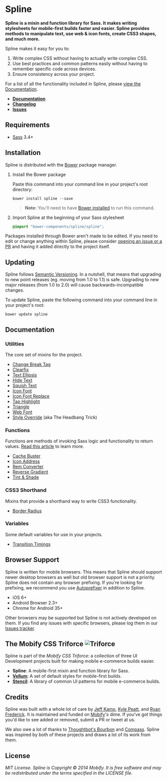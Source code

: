 # Spline

**Spline is a mixin and function library for Sass. It makes writing stylesheets for mobile-first builds faster and easier. Spline provides methods to manipulate text, use web & icon fonts, create CSS3 shapes, and much more.**

Spline makes it easy for you to:

1. Write complex CSS without having to actually write complex CSS.
1. Use best practices and common patterns easily without having to remember specific code across devices.
1. Ensure consistency across your project.

For a list of all the functionality included in Spline, please [view the Documentation](#documentation).

- [**Documentation**](#documentation)
- [**Changelog**](http://github.com/mobify/spline/releases)
- [**Issues**](http://github.com/mobify/spline/issues)

## Requirements

- [Sass](http://sass-lang.com/) 3.4+

## Installation

Spline is distributed with the [Bower](http://bower.io) package manager.

1. Install the Bower package

    Paste this command into your command line in your project's root directory:

    ```
    bower install spline --save
    ```

    > **Note:** You'll need to have [Bower installed](http://bower.io/#install-bower) to run this command.
1. Import Spline at the beginning of your Sass stylesheet

    ```scss
    @import "bower-components/spline/spline";
    ```

Packages installed through Bower aren't made to be edited. If you need to edit or change anything within Spline, please consider [opening an issue or a PR](http://github.com/mobify/spline/issues) and having it added directly to the project itself.

## Updating

Spline follows [Semantic Versioning](http://www.semver.org). In a nutshell, that means that upgrading to new point releases (eg. moving from 1.0 to 1.1) is safe. Upgrading to new major releases (from 1.0 to 2.0) will cause backwards-incompatible changes.

To update Spline, paste the following command into your command line in your project's root:

```
bower update spline
```

## Documentation

### Utilities

The core set of mixins for the project.

- [Change Break Tag](dist/utilities/change-br)
- [Clearfix](dist/utilities/clearfix)
- [Text Ellipsis](dist/utilities/ellipsis)
- [Hide Text](dist/utilities/hide-text)
- [Squish Text](dist/utilities/squish-text)
- [Icon Font](dist/utilities/icon-font)
- [Icon Font Replace](dist/utilities/icon-font-replace)
- [Tap Highlight](dist/utilities/tap-highlight)
- [Triangle](dist/utilities/triangle)
- [Web Font](dist/utilities/web-font)
- [Style Override](dist/utilities/style-override) (aka The Headbang Trick)

### Functions

Functions are methods of invoking Sass logic and functionality to return values. [Read this article](http://thesassway.com/advanced/pure-sass-functions) to learn more.

- [Cache Buster](dist/functions/cache-buster)
- [Icon Address](dist/functions/icon-address)
- [Rem Converter](dist/functions/rem)
- [Reverse Gradient](dist/functions/reverse-gradient)
- [Tint & Shade](dist/function/tint-shade)

### CSS3 Shorthand

Mixins that provide a shorthand way to write CSS3 functionality.

- [Border Radius](dist/css3/border-radius)

### Variables

Some default variables for use in your projects.

- [Transition Timings](dist/variables/transition-timings)

## Browser Support

Spline is written for mobile browsers. This means that Spline should support newer desktop browsers as well but old browser support is not a priority. Spline does not contain any browser prefixing. If you're looking for prefixing, we recommend you use [Autoprefixer](https://github.com/postcss/autoprefixer) in addition to Spline.

- iOS 6+
- Android Browser 2.3+
- Chrome for Android 35+

Other browsers may be supported but Spline is not actively developed on them. If you find any issues with specific browsers, please log them in our [Issues tracker](http://github.com/mobify/spline/issues).

## The Mobify CSS Triforce ![Triforce](http://img4.wikia.nocookie.net/__cb20091113050618/zelda/images/1/1a/Obtained_Triforce_Piece.gif)

Spline is part of the _Mobify CSS Triforce_: a collection of three UI Development projects built for making mobile e-commerce builds easier.

- **Spline**: A mobile-first mixin and function library for Sass.
- [**Vellum**](http://github.com/mobify/vellum): A set of default styles for mobile-first builds.
- [**Stencil**](http://github.com/mobify/stencil): A library of common UI patterns for mobile e-commerce builds.

## Credits

Spline was built with a whole lot of care by [Jeff Kamo](http://www.twitter.com/jeffkamo), [Kyle Peatt](http://twitter.com/kpeatt), and [Ryan Frederick](http://twitter.com/ry5n). It is maintained and funded on [Mobify](http://www.mobify.com)'s dime. If you've got things you'd like to see added or removed, submit a PR or tweet at us.

We also owe a lot of thanks to [Thoughtbot's Bourbon](http://www.github.com/thoughtbot/Bourbon) and [Compass](http://compass-style.org/). Spline was inspired by both of these projects and draws a lot of its work from them.

## License

*MIT License. Spline is Copyright © 2014 Mobify. It is free software and may be redistributed under the terms specified in the LICENSE file.*
